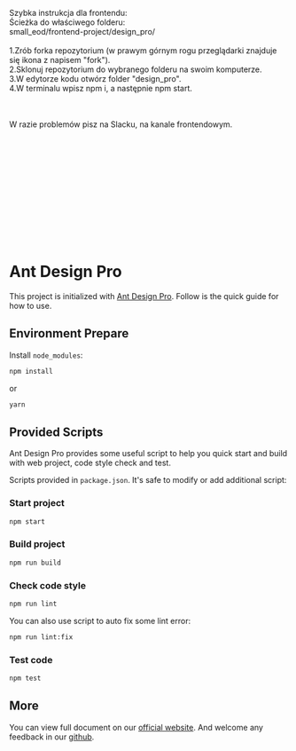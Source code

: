 Szybka instrukcja dla frontendu:</br>
Ścieżka do właściwego folderu:</br>
small_eod/frontend-project/design_pro/
</br></br>
1.Zrób forka repozytorium (w prawym górnym rogu przeglądarki znajduje się ikona z napisem "fork").</br>
2.Sklonuj repozytorium do wybranego folderu na swoim komputerze.</br>
3.W edytorze kodu otwórz folder "design_pro".</br>
4.W terminalu wpisz npm i, a następnie npm start.</br>
</br></br>

W razie problemów pisz na Slacku, na kanale frontendowym.



</br></br></br></br></br></br></br></br></br></br></br>


















# Ant Design Pro

This project is initialized with [Ant Design Pro](https://pro.ant.design). Follow is the quick guide for how to use.

## Environment Prepare

Install `node_modules`:

```bash
npm install
```

or

```bash
yarn
```

## Provided Scripts

Ant Design Pro provides some useful script to help you quick start and build with web project, code style check and test.

Scripts provided in `package.json`. It's safe to modify or add additional script:

### Start project

```bash
npm start
```

### Build project

```bash
npm run build
```

### Check code style

```bash
npm run lint
```

You can also use script to auto fix some lint error:

```bash
npm run lint:fix
```

### Test code

```bash
npm test
```

## More

You can view full document on our [official website](https://pro.ant.design). And welcome any feedback in our [github](https://github.com/ant-design/ant-design-pro).
